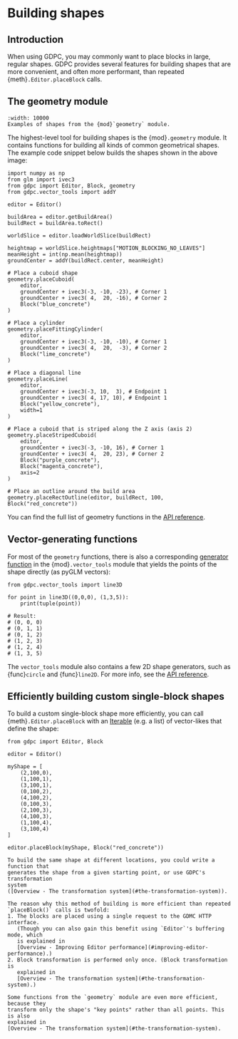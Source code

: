 # Building shapes

## Introduction

When using GDPC, you may commonly want to place blocks in large, regular shapes.
GDPC provides several features for building shapes that are more convenient,
and often more performant, than repeated {meth}`.Editor.placeBlock` calls.



## The geometry module

```{figure} ../images/geometry-example.png
:width: 10000
Examples of shapes from the {mod}`geometry` module.
```

The highest-level tool for building shapes is the {mod}`.geometry` module.
It contains functions for building all kinds of common geometrical shapes.
The example code snippet below builds the shapes shown in the above image:

```{code-block} python
import numpy as np
from glm import ivec3
from gdpc import Editor, Block, geometry
from gdpc.vector_tools import addY

editor = Editor()

buildArea = editor.getBuildArea()
buildRect = buildArea.toRect()

worldSlice = editor.loadWorldSlice(buildRect)

heightmap = worldSlice.heightmaps["MOTION_BLOCKING_NO_LEAVES"]
meanHeight = int(np.mean(heightmap))
groundCenter = addY(buildRect.center, meanHeight)

# Place a cuboid shape
geometry.placeCuboid(
    editor,
    groundCenter + ivec3(-3, -10, -23), # Corner 1
    groundCenter + ivec3( 4,  20, -16), # Corner 2
    Block("blue_concrete")
)

# Place a cylinder
geometry.placeFittingCylinder(
    editor,
    groundCenter + ivec3(-3, -10, -10), # Corner 1
    groundCenter + ivec3( 4,  20,  -3), # Corner 2
    Block("lime_concrete")
)

# Place a diagonal line
geometry.placeLine(
    editor,
    groundCenter + ivec3(-3, 10,  3), # Endpoint 1
    groundCenter + ivec3( 4, 17, 10), # Endpoint 1
    Block("yellow_concrete"),
    width=1
)

# Place a cuboid that is striped along the Z axis (axis 2)
geometry.placeStripedCuboid(
    editor,
    groundCenter + ivec3(-3, -10, 16), # Corner 1
    groundCenter + ivec3( 4,  20, 23), # Corner 2
    Block("purple_concrete"),
    Block("magenta_concrete"),
    axis=2
)

# Place an outline around the build area
geometry.placeRectOutline(editor, buildRect, 100, Block("red_concrete"))
```

You can find the full list of geometry functions in the
[API reference](../api/gdpc.geometry).


## Vector-generating functions

For most of the `geometry` functions, there is also a corresponding
[generator function](https://docs.python.org/3/glossary.html#term-generator)
in the {mod}`.vector_tools` module that yields the points of the shape directly
(as pyGLM vectors):

```{code-block} python
from gdpc.vector_tools import line3D

for point in line3D((0,0,0), (1,3,5)):
    print(tuple(point))

# Result:
# (0, 0, 0)
# (0, 1, 1)
# (0, 1, 2)
# (1, 2, 3)
# (1, 2, 4)
# (1, 3, 5)
```

The `vector_tools` module also contains a few 2D shape generators, such as
{func}`circle` and {func}`line2D`. For more info, see the
[API reference](../api/gdpc.vector_tools).


## Efficiently building custom single-block shapes

To build a custom single-block shape more efficiently, you can call
{meth}`.Editor.placeBlock` with an
[Iterable](https://docs.python.org/3/glossary.html#term-iterable) (e.g. a list)
of vector-likes that define the shape:

```{code-block} python
from gdpc import Editor, Block

editor = Editor()

myShape = [
    (2,100,0),
    (1,100,1),
    (3,100,1),
    (0,100,2),
    (4,100,2),
    (0,100,3),
    (2,100,3),
    (4,100,3),
    (1,100,4),
    (3,100,4)
]

editor.placeBlock(myShape, Block("red_concrete"))
```

```{tip}
To build the same shape at different locations, you could write a function that
generates the shape from a given starting point, or use GDPC's transformation
system
([Overview - The transformation system](#the-transformation-system)).
```

```{note}
The reason why this method of building is more efficient than repeated
`placeBlock()` calls is twofold:
1. The blocks are placed using a single request to the GDMC HTTP interface.
   (Though you can also gain this benefit using `Editor`'s buffering mode, which
   is explained in
   [Overview - Improving Editor performance](#improving-editor-performance).)
2. Block transformation is performed only once. (Block transformation is
   explained in
   [Overview - The transformation system](#the-transformation-system).)

Some functions from the `geometry` module are even more efficient, because they
transform only the shape's "key points" rather than all points. This is also
explained in
[Overview - The transformation system](#the-transformation-system).
```
